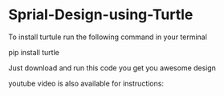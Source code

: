 # Sprial-Design-using-Turtle

To install turtule run the following command in your terminal

pip install turtle

Just download and run this code you get you awesome design 

youtube video is also available for instructions:
